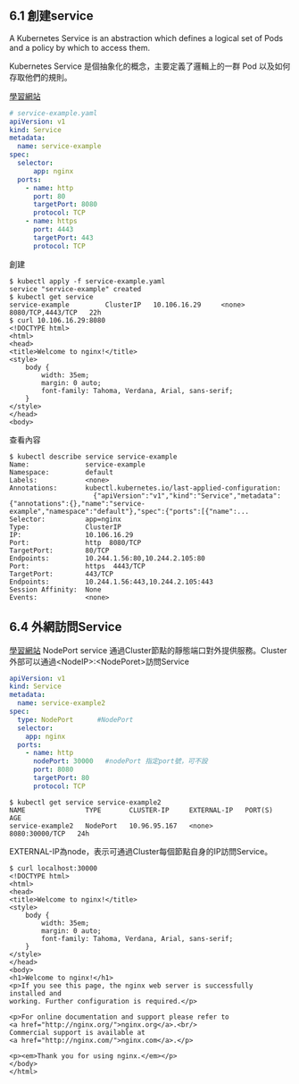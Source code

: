 ## 6.1 創建service

A Kubernetes Service is an abstraction which defines a logical set of Pods and a policy by which to access them.

Kubernetes Service 是個抽象化的概念，主要定義了邏輯上的一群 Pod 以及如何存取他們的規則。

[學習網站](https://tachingchen.com/tw/blog/kubernetes-service/)

```yml
# service-example.yaml
apiVersion: v1
kind: Service
metadata:
  name: service-example
spec:
  selector:
      app: nginx
  ports:
    - name: http
      port: 80
      targetPort: 8080
      protocol: TCP
    - name: https
      port: 4443
      targetPort: 443
      protocol: TCP
```
創建
```
$ kubectl apply -f service-example.yaml
service "service-example" created
$ kubectl get service
service-example         ClusterIP   10.106.16.29     <none>        8080/TCP,4443/TCP   22h
$ curl 10.106.16.29:8080
<!DOCTYPE html>
<html>
<head>
<title>Welcome to nginx!</title>
<style>
    body {
        width: 35em;
        margin: 0 auto;
        font-family: Tahoma, Verdana, Arial, sans-serif;
    }
</style>
</head>
<body>
```
查看內容
```
$ kubectl describe service service-example
Name:              service-example
Namespace:         default
Labels:            <none>
Annotations:       kubectl.kubernetes.io/last-applied-configuration:
                     {"apiVersion":"v1","kind":"Service","metadata":{"annotations":{},"name":"service-example","namespace":"default"},"spec":{"ports":[{"name":...
Selector:          app=nginx
Type:              ClusterIP
IP:                10.106.16.29
Port:              http  8080/TCP
TargetPort:        80/TCP
Endpoints:         10.244.1.56:80,10.244.2.105:80
Port:              https  4443/TCP
TargetPort:        443/TCP
Endpoints:         10.244.1.56:443,10.244.2.105:443
Session Affinity:  None
Events:            <none>
```
## 6.4 外網訪問Service
[學習網站](https://blog.csdn.net/shunqixing/article/details/79494942)
NodePort
service 通過Cluster節點的靜態端口對外提供服務。Cluster外部可以通過\<NodeIP>:\<NodePoret>訪問Service
```yaml
apiVersion: v1
kind: Service
metadata:
  name: service-example2
spec:
  type: NodePort      #NodePort
  selector:
    app: nginx
  ports:
    - name: http
      nodePort: 30000   #nodePort 指定port號，可不設
      port: 8080
      targetPort: 80
      protocol: TCP
```

```
$ kubectl get service service-example2
NAME               TYPE       CLUSTER-IP     EXTERNAL-IP   PORT(S)          AGE
service-example2   NodePort   10.96.95.167   <none>        8080:30000/TCP   24h
```
EXTERNAL-IP為node，表示可通過Cluster每個節點自身的IP訪問Service。
```
$ curl localhost:30000
<!DOCTYPE html>
<html>
<head>
<title>Welcome to nginx!</title>
<style>
    body {
        width: 35em;
        margin: 0 auto;
        font-family: Tahoma, Verdana, Arial, sans-serif;
    }
</style>
</head>
<body>
<h1>Welcome to nginx!</h1>
<p>If you see this page, the nginx web server is successfully installed and
working. Further configuration is required.</p>

<p>For online documentation and support please refer to
<a href="http://nginx.org/">nginx.org</a>.<br/>
Commercial support is available at
<a href="http://nginx.com/">nginx.com</a>.</p>

<p><em>Thank you for using nginx.</em></p>
</body>
</html>

```